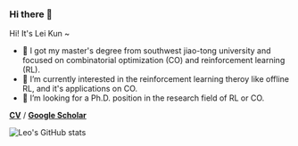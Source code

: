 ### Hi there 👋


Hi! It's Lei Kun ~ 

- 🔭 I got my master's degree from southwest jiao-tong university and focused on combinatorial optimization (CO) and reinforcement learning (RL).
- 🌱 I’m currently interested in the reinforcement learning theroy like offline RL, and it's applications on CO.
- 👯 I’m looking for a Ph.D. position in the research field of RL or CO. 

<b>[CV](https://github.com/leikun-starting/My_CV/blob/main/LEI_kun_CV.pdf)</b> / <b>[Google Scholar](https://scholar.google.com/citations?user=GfUvUacAAAAJ&hl=zh-CN)</b>

![Leo's GitHub stats](https://github-readme-stats.vercel.app/api?username=leikun-starting&show_icons=true&theme=dracula)

